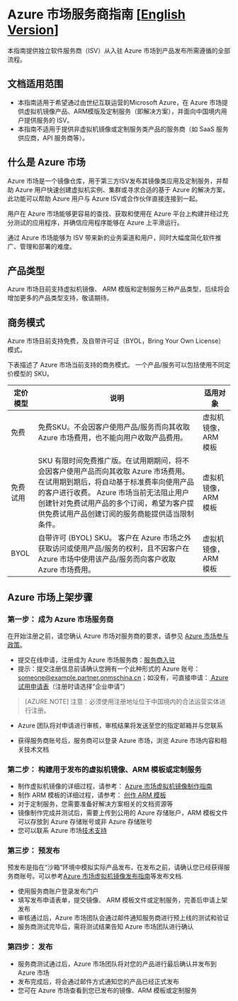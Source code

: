 # Azure 市场服务商指南  [[English Version](https://market-publish.azure.cn/documentation/article/publishguideen/)]


本指南提供独立软件服务商（ISV）从入驻 Azure 市场到产品发布所需遵循的全部流程。

## 文档适用范围
- 本指南适用于希望通过由世纪互联运营的Microsoft Azure，在 Azure 市场提供虚拟机镜像产品、ARM模版及定制服务（即解决方案），并面向中国境内用户提供服务的 ISV。
- 本指南不适用于提供非虚拟机镜像或定制服务类产品的服务商（如 SaaS 服务供应商，API 服务商等）。

## 什么是 Azure 市场

Azure 市场是一个镜像仓库，用于第三方ISV发布其镜像类应用及定制服务，并帮助 Azure 用户快速创建虚拟机实例、集群或寻求合适的基于 Azure 的解决方案，此功能可以帮助 Azure 用户与 Azure ISV或合作伙伴直接连接到一起。

用户在 Azure 市场能够更容易的查找、获取和使用在 Azure 平台上构建并经过充分测试的应用程序，并确信应用程序能够在 Azure 上平滑运行。

通过 Azure 市场能够为 ISV 带来新的业务渠道和用户，同时大幅度简化软件推广、管理和部署的难度。

## 产品类型

Azure 市场目前支持虚拟机镜像、 ARM 模版和定制服务三种产品类型，后续将会增加更多的产品类型支持，敬请期待。

## 商务模式

Azure 市场目前支持免费，及自带许可证（BYOL，Bring Your Own License）模式。

下表描述了 Azure 市场当前支持的商务模式。 一个产品/服务可以包括使用不同定价模型的 SKU。

| **定价模型** | **说明** | **适用对象** |
| --- | --- | --- |
| 免费 | 免费SKU。不会因客户使用产品/服务而向其收取 Azure 市场费用，也不能向用户收取产品费用。 | 虚拟机镜像，ARM 模板|
| 免费试用 | SKU 有限时间免费推广版。在试用期期间，将不会因客户使用产品而向其收取 Azure 市场费用。 在试用期到期后，将自动基于标准费率向使用产品的客户进行收费。 Azure 市场当前无法阻止用户创建针对免费试用产品的多个订阅，希望为客户提供免费试用产品创建订阅的服务商能提供适当限制条件。 | 虚拟机镜像，ARM 模板 |
| BYOL | 自带许可 (BYOL) SKU。 客户在 Azure 市场之外获取访问或使用产品/服务的权利，且不因客户在 Azure 市场中使用该产品/服务而向客户收取 Azure 市场费用。 | 虚拟机镜像，ARM 模板 |


## Azure 市场上架步骤

### 第一步： 成为 Azure 市场服务商

在开始注册之前，请您确认 Azure 市场对服务商的要求，请参见 [Azure 市场参与政策](~/Documentation/isvpolicy/)。

- 提交在线申请，注册成为 Azure 市场服务商：[服务商入驻](~/ISV/New/)
- 提示：提交注册信息前请确认您拥有一个此种形式的 Azure 账号：someone@example.partner.onmschina.cn；如没有，可直接申请：[ Azure 试用申请表](https://www.azure.cn/pricing/1rmb-trial-full/?form-type=identityauth)（注册时请选择“企业申请”）

> [AZURE.NOTE] 注意：必须使用注册地址位于中国境内的合法运营实体进行注册。

- Azure 团队将对申请进行审核，审核结果将发送至您的指定邮箱并与您联系

- 获得服务商账号后，服务商可以登录 Azure 市场，浏览 Azure 市场内容和相关技术文档


### 第二步： 构建用于发布的虚拟机镜像、ARM 模板或定制服务

- 制作虚拟机镜像的详细过程，请参考： [Azure 市场虚拟机镜像制作指南](~/Documentation/imageguide/)
- 制作 ARM 模板的详细过程，请参考： [创作 ARM 模板](https://docs.azure.cn/zh-cn/azure-resource-manager/resource-group-authoring-templates)
- 对于定制服务，您需要准备好解决方案相关的文档资源等
- 镜像制作完成并测试后，需要上传到公用的 Azure 存储账户，ARM 模板文件可以存放到 Azure 存储账号或非 Azure 存储账号
- 您可以联系 Azure 市场[技术支持](~/contact/feedback)


### 第三步： 预发布

预发布是指在“沙箱”环境中模拟实际产品发布，在发布之前，请确认您已经获得服务商账号。可以参考[Azure 市场虚拟机镜像发布指南](~/documentation/article/imagepublishguide/)等发布文档.

- 使用服务商账户登录发布门户
- 填写发布申请表单，提交镜像、 ARM 模板文件或定制服务，完善后申请上架发布
- 审核通过后，Azure 市场团队会通过邮件通知服务商进行预上线的测试和验证
- 服务商测试完毕后，需将测试结果告知 Azure 市场团队进行确认

### 第四步： 发布

- 服务商测试通过后，Azure 市场团队将对您的产品进行最后确认并发布到 Azure 市场
- 发布完成后，将会通过邮件方式通知您的产品已经正式发布
- 您可在 Azure 市场查看到您已发布的镜像、ARM 模板或定制服务

